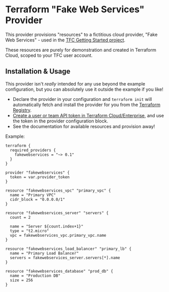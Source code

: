 # Terraform "Fake Web Services" Provider

This provider provisions "resources" to a fictitious cloud provider, "Fake Web Services" - used in the [TFC Getting Started project](https://github.com/hashicorp/tfc-getting-started).

These resources are purely for demonstration and created in Terraform Cloud, scoped to your TFC user account.

## Installation & Usage

This provider isn't _really_ intended for any use beyond the example configuration, but you can absolutely use it outside the example if you like!

* Declare the provider in your configuration and `terraform init` will automatically fetch and install the provider for you from the [Terraform Registry](https://registry.terraform.io/).
* [Create a user or team API token in Terraform Cloud/Enterprise](https://www.terraform.io/docs/cloud/users-teams-organizations/api-tokens.html), and use the token in the provider configuration block.
* See the documentation for available resources and provision away!

Example:

```hcl
terraform {
  required_providers {
    fakewebservices = "~> 0.1"
  }
}

provider "fakewebservices" {
  token = var.provider_token
}

resource "fakewebservices_vpc" "primary_vpc" {
  name = "Primary VPC"
  cidr_block = "0.0.0.0/1"
}

resource "fakewebservices_server" "servers" {
  count = 2

  name = "Server ${count.index+1}"
  type = "t2.micro"
  vpc = fakewebservices_vpc.primary_vpc.name
}

resource "fakewebservices_load_balancer" "primary_lb" {
  name = "Primary Load Balancer"
  servers = fakewebservices_server.servers[*].name
}

resource "fakewebservices_database" "prod_db" {
  name = "Production DB"
  size = 256
}
```
